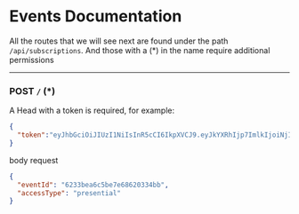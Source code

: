 # Events Documentation

All the routes that we will see next are found under the path `/api/subscriptions`. And those with a (*) in the name require additional permissions

---

### POST `/` (*)

A Head with a token is required, for example:

```json
{
  "token":"eyJhbGciOiJIUzI1NiIsInR5cCI6IkpXVCJ9.eyJkYXRhIjp7ImlkIjoiNjIzMzhiYzE2ZDAxNzZmMThlYjZhMGQ2In0sImlhdCI6MTY0NzU0OTg5MiwiZXhwIjoxNjQ3NjM2MjkyfQ.lP6bguKIy7_w4SWneflIRH6FF9MrvEcRKVb8Waz5P2U"
}
```

body request

```json
{
  "eventId": "6233bea6c5be7e68620334bb",
  "accessType": "presential"
}
```